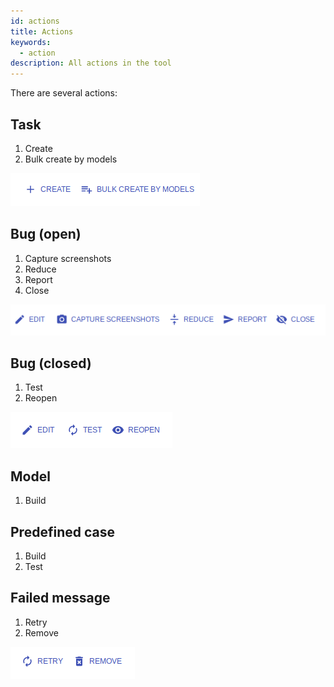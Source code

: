 ```yaml
---
id: actions
title: Actions
keywords:
  - action
description: All actions in the tool
---
```


There are several actions:

## Task

1. Create
2. Bulk create by models

![task-actions](../images/actions/task-actions.png)

## Bug (open)

1. Capture screenshots
2. Reduce
3. Report
4. Close

![open-bug-actions](../images/actions/open-bug-actions.png)

## Bug (closed)

1. Test
2. Reopen

![closed-bug-actions](../images/actions/closed-bug-actions.png)

## Model
1. Build

## Predefined case

1. Build
2. Test

## Failed message

1. Retry
2. Remove

![failed-message-actions](../images/actions/failed-message-actions.png)
